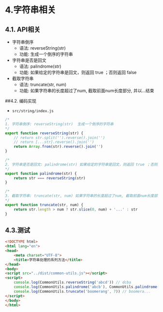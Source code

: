 # 4.字符串相关

## 4.1. API相关

- 字符串倒序
  - 语法: reverseString(str)
  - 功能: 生成一个倒序的字符串
- 字符串是否是回文
  - 语法: palindrome(str)
  - 功能: 如果给定的字符串是回文，则返回 true ；否则返回 false
- 截取字符串
  - 语法: truncate(str, num)
  - 功能: 如果字符串的长度超过了num, 截取前面num长度部分, 并以...结束

##4.2. 编码实现
- `src/string/index.js`

```js
/* 
1. 字符串倒序: reverseString(str)  生成一个倒序的字符串
*/
export function reverseString(str) {
    // return str.split('').reverse().join('')
    // return [...str].reverse().join('')
    return Array.from(str).reverse().join('')
}

/* 
2. 字符串是否是回文: palindrome(str) 如果给定的字符串是回文，则返回 true ；否则返回 false
*/
export function palindrome(str) {
    return str === reverseString(str)
}

/* 
3. 截取字符串: truncate(str, num) 如果字符串的长度超过了num, 截取前面num长度部分, 并以...结束
*/
export function truncate(str, num) {
    return str.length > num ? str.slice(0, num) + '...' : str
}
```

## 4.3.测试

```html
<!DOCTYPE html>
<html lang="en">
<head>
    <meta charset="UTF-8">
    <title>字符串处理的系列方法</title>
</head>
<body>
<script src="../dist/common-utils.js"></script>
<script>
    console.log(CommonUtils.reverseString('abcd')) // dcba
    console.log(CommonUtils.palindrome('abcb'), CommonUtils.palindrome('abcba')) // false true
    console.log(CommonUtils.truncate('boomerang', 7)) // boomera...
</script>
</body>
</html>
```
